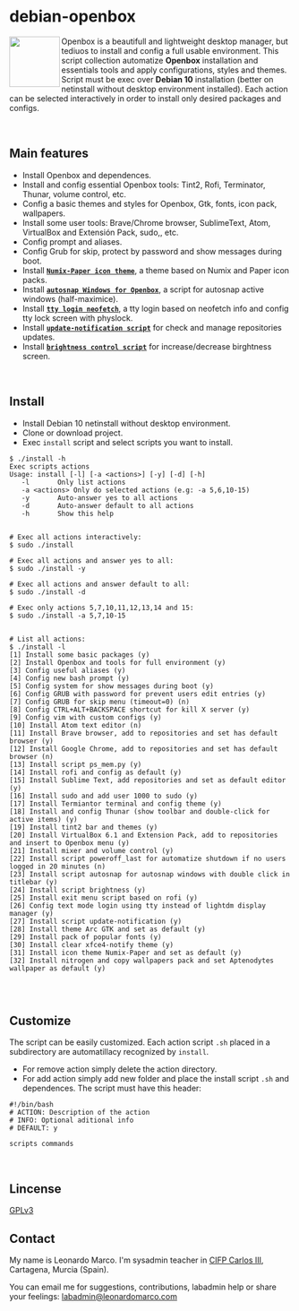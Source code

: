 # debian-openbox
<img align="left"  src="https://user-images.githubusercontent.com/32820131/77852132-2de64c00-71dd-11ea-8a66-e4cd3de916f8.png" width="90"> Openbox is a beautifull and lightweight desktop manager, but tediuos to install and config a full usable environment. This script collection automatize **Openbox** installation and essentials tools and apply configurations, styles and themes. Script must be exec over **Debian 10** installation (better on netinstall without desktop environment installed). Each action can be selected interactively in order to install only desired packages and configs.

&nbsp; 
## Main features
  * Install Openbox and dependences.
  * Install and config essential Openbox tools: Tint2, Rofi, Terminator, Thunar, volume control, etc.
  * Config a basic themes and styles for Openbox, Gtk, fonts, icon pack, wallpapers.
  * Install some user tools: Brave/Chrome browser, SublimeText, Atom, VirtualBox and Extensión Pack, sudo,, etc.
  * Config prompt and aliases.
  * Config Grub for skip, protect by password and show messages during boot.
  * Install [**`Numix-Paper icon theme`**](https://github.com/leomarcov/debian-openbox/tree/master/theme_numix-paper-icon), a theme based on Numix and Paper icon packs.
  * Install [**`autosnap Windows for Openbox`**](https://github.com/leomarcov/debian-openbox/tree/master/script_autosnap-openbox), a script for autosnap active windows (half-maximice). 
  * Install [**`tty login neofetch`**](https://github.com/leomarcov/debian-openbox/tree/master/script_tty-login-neofetch), a tty login based on neofetch info and config tty lock screen with physlock.
  * Install [**`update-notification script`**](https://github.com/leomarcov/debian-openbox/tree/master/script_update-notification-tint) for check and manage repositories updates.
  * Install [**`brightness control script`**](https://github.com/leomarcov/debian-openbox/tree/master/script_brightness-control) for increase/decrease birghtness screen.

&nbsp; 
## Install
  * Install Debian 10 netinstall without desktop environment.
  * Clone or download project.
  * Exec `install` script and select scripts you want to install.
  
```
$ ./install -h
Exec scripts actions
Usage: install [-l] [-a <actions>] [-y] [-d] [-h]
   -l		Only list actions 
   -a <actions>	Only do selected actions (e.g: -a 5,6,10-15)
   -y		Auto-answer yes to all actions
   -d		Auto-answer default to all actions
   -h		Show this help


# Exec all actions interactively:
$ sudo ./install

# Exec all actions and answer yes to all:
$ sudo ./install -y

# Exec all actions and answer default to all:
$ sudo ./install -d

# Exec only actions 5,7,10,11,12,13,14 and 15:
$ sudo ./install -a 5,7,10-15


# List all actions:
$ ./install -l
[1] Install some basic packages (y)
[2] Install Openbox and tools for full environment (y)
[3] Config useful aliases (y)
[4] Config new bash prompt (y)
[5] Config system for show messages during boot (y)
[6] Config GRUB with password for prevent users edit entries (y)
[7] Config GRUB for skip menu (timeout=0) (n)
[8] Config CTRL+ALT+BACKSPACE shortcut for kill X server (y)
[9] Config vim with custom configs (y)
[10] Install Atom text editor (n)
[11] Install Brave browser, add to repositories and set has default browser (y)
[12] Install Google Chrome, add to repositories and set has default browser (n)
[13] Install script ps_mem.py (y)
[14] Install rofi and config as default (y)
[15] Install Sublime Text, add repositories and set as default editor  (y)
[16] Install sudo and add user 1000 to sudo (y)
[17] Install Termiantor terminal and config theme (y)
[18] Install and config Thunar (show toolbar and double-click for active items) (y)
[19] Install tint2 bar and themes (y)
[20] Install VirtualBox 6.1 and Extension Pack, add to repositories and insert to Openbox menu (y)
[21] Install mixer and volume control (y)
[22] Install script poweroff_last for automatize shutdown if no users logged in 20 minutes (n)
[23] Install script autosnap for autosnap windows with double click in titlebar (y)
[24] Install script brightness (y)
[25] Install exit menu script based on rofi (y)
[26] Config text mode login using tty instead of lightdm display manager (y)
[27] Install script update-notification (y)
[28] Install theme Arc GTK and set as default (y)
[29] Install pack of popular fonts (y)
[30] Install clear xfce4-notify theme (y)
[31] Install icon theme Numix-Paper and set as default (y)
[32] Install nitrogen and copy wallpapers pack and set Aptenodytes wallpaper as default (y)


```
  
&nbsp; 
## Customize
The script can be easily customized. Each action script `.sh` placed in a subdirectory are automatillacy recognized by `install`.
  * For remove action simply delete the action directory.
  * For add action simply add new folder and place the install script `.sh` and dependences. The script must have this header:
  ```
  #!/bin/bash
  # ACTION: Description of the action
  # INFO: Optional aditional info
  # DEFAULT: y
  
  scripts commands
  
  ```

&nbsp;  
## Lincense
[GPLv3](LICENSE)

## Contact
My name is Leonardo Marco. I'm sysadmin teacher in [CIFP Carlos III](https://cifpcarlos3.es/), Cartagena, Murcia (Spain).

You can email me for suggestions, contributions, labadmin help or share your feelings: labadmin@leonardomarco.com
